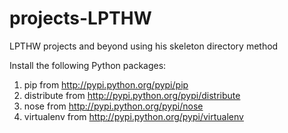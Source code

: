 # projects-LPTHW
LPTHW projects and beyond using his skeleton directory method

Install the following Python packages:
1. pip from http://pypi.python.org/pypi/pip
2. distribute from http://pypi.python.org/pypi/distribute
3. nose from http://pypi.python.org/pypi/nose
4. virtualenv from http://pypi.python.org/pypi/virtualenv

